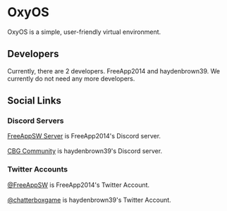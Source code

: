 # OxyOS
OxyOS is a simple, user-friendly virtual environment.

## Developers
Currently, there are 2 developers. FreeApp2014 and haydenbrown39. We currently do not need any more developers.

## Social Links
### Discord Servers
[FreeAppSW Server](https://discord.io/freeappsw) is FreeApp2014's Discord server.<br>
<br>[CBG Community](https://discord.io/ChatterBoxGames) is haydenbrown39's Discord server.
### Twitter Accounts
[@FreeAppSW](https://twitter.com/FreeAppSW) is FreeApp2014's Twitter Account.<br>
<br>[@chatterboxgame](https://twitter.com/chatterboxgame) is haydenbrown39's Twitter Account.

